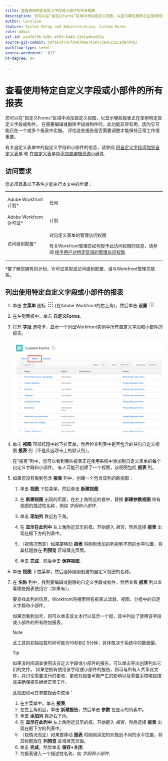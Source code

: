 ```yaml
---
title: 查看使用特定自定义字段或小部件的所有报表
description: 您可以在“自定义Forms”区域中添加自定义视图，以显示哪些报表正在使用特定自定义字段或构件。 在需要编辑或删除字段或构件时，此功能非常有用，因为它可能已在一个或多个报表中实施。 评估这些报告是否需要调整才能保持正常工作很重要。
author: Caroline
feature: System Setup and Administration, Custom Forms
role: Admin
exl-id: eaafe79b-bdbc-4fb9-b449-23e5a4bc455a
source-git-commit: 50fa63474cfd40706e74507c3e4c231c1d97d463
workflow-type: tm+mt
source-wordcount: '817'
ht-degree: 0%

---
```


# 查看使用特定自定义字段或小部件的所有报表

您可以在“自定义Forms”区域中添加自定义视图，以显示哪些报表正在使用特定自定义字段或构件。 在需要编辑或删除字段或构件时，此功能非常有用，因为它可能已在一个或多个报表中实施。 评估这些报告是否需要调整才能保持正常工作很重要。

有关自定义表单中的自定义字段和小部件的信息，请参阅 [将自定义字段添加到自定义表单](../../../administration-and-setup/customize-workfront/create-manage-custom-forms/add-a-custom-field-to-a-custom-form.md) 和 [在自定义表单中添加或编辑资源小组件](../../../administration-and-setup/customize-workfront/create-manage-custom-forms/add-widget-or-edit-its-properties-in-a-custom-form.md).

## 访问要求

您必须具备以下条件才能执行本文中的步骤：

<table style="table-layout:auto"> 
 <col> 
 <col> 
 <tbody> 
  <tr data-mc-conditions=""> 
   <td role="rowheader"> <p>Adobe Workfront计划*</p> </td> 
   <td>任何</td> 
  </tr> 
  <tr> 
   <td role="rowheader">Adobe Workfront许可证*</td> 
   <td>计划</td> 
  </tr> 
  <tr data-mc-conditions=""> 
   <td role="rowheader">访问级别配置*</td> 
   <td> <p>对自定义表单的管理访问权限</p> <p>有关Workfront管理员如何授予此访问权限的信息，请参阅 <a href="../../../administration-and-setup/add-users/configure-and-grant-access/grant-users-admin-access-certain-areas.md" class="MCXref xref">授予用户对特定区域的管理访问权限</a>.</p> </td> 
  </tr> 
 </tbody> 
</table>

&#42;要了解您拥有的计划、许可证类型或访问级别配置，请与Workfront管理员联系。

## 列出使用特定自定义字段或小部件的报表

1. 单击 **主菜单** 图标 ![](assets/main-menu-icon.png) (在Adobe Workfront的右上角)，然后单击 **设置** ![](assets/gear-icon-settings.png).

1. 在左侧面板中，单击 **自定义Forms**.
1. 打开 **字段** 选项卡，显示一个列出Workfront实例中所有自定义字段和小部件的报告。

   ![](assets/fields-tab.png)

1. 单击 **视图** 顶部标题中的下拉菜单，然后检查列表中是否包含的任何自定义视图 **报表** 列（不是此选项卡上的默认列）。

   在“报表”列中，您可以看到哪些报表正在使用系统中添加到自定义表单的每个自定义字段和小部件。 有人可能已创建了一个视图，该视图包括 **报表** 列。

1. 如果您没有看到包含 **报表** 列中，创建一个包含该列的新视图：

   1. 单击 **视图** 下拉菜单，然后单击 **新建视图**.

   1. 在 **新建视图** 出现的页面，在左上角附近的框中，替换 **新建参数视图** 带有视图的描述性名称，例如 *字段和小部件*.

   1. 单击 **添加列** 靠近右下角。
   1. 在 **显示在此列中** 左上角附近显示的框，开始键入 *报告*，然后选择 **报表** 出现在框下方的列表中。

   1. （视情况而定）如果要移动 **报表** 将刚刚添加的列拖到不同的水平位置，将其标题放在 **列预览** 区域填充页面。

   1. 单击 **完成**，然后单击 **保存视图**.

1. 单击 **视图** 下拉菜单，然后选择刚刚创建的自定义视图的名称。
1. 在 **名称** 列中，找到要编辑或删除的自定义字段或构件，然后查看 **报表** 列以查看哪些报表使用它（如果有）。

   要查找此列的信息，Workfront将搜索所有报表过滤器、视图、分组中的自定义字段和小部件。

   如果您看到加号，则可以单击该文本行以显示一个框，其中列出了使用该字段或小部件的所有附加报表。

   >[!NOTE]
   >
   >此工具的初始加载时间可能为10秒到2.5分钟，具体取决于系统中的数据量。

   >[!TIP]
   >
   >如果没时间调查使用该自定义字段或小部件的报告，可以单击导出创建列出它们的文件。 如果您拥有使用该字段或小部件的报告，则可与所有人共享此文件，并讨论需要进行的更改、更改对报告可能产生的影响以及需要采取哪些措施来确保报告继续正常工作。
   >
   >此视图也可在参数报表中使用：
   >      
   > 1. 在主菜单中，单击 **报表**.
   > 1. 在左上角附近，单击 **新建报告**，然后单击 **参数** 在显示的列表中。
   > 1. 单击 **添加列** 靠近右下角。
   > 1. 在 **显示在此列中** 左上角附近显示的框，开始键入 *报告*，然后选择 **报表** 出现在框下方的列表中。
   > 1. （视情况而定）如果要移动 **报表** 将刚刚添加的列拖到不同的水平位置，将其标题放在 **列预览** 区域填充页面。
   > 1. 单击 **完成**，然后单击 **保存+关闭**.
   > 1. 为报表键入一个描述性名称，如 *字段和小部件*.
